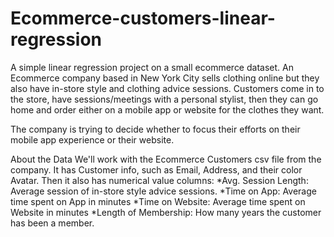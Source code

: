 # Ecommerce-customers-linear-regression
A simple linear regression project on a small ecommerce dataset.
An Ecommerce company based in New York City sells clothing online but they also have in-store style and clothing advice sessions. Customers come in to the store, have sessions/meetings with a personal stylist, then they can go home and order either on a mobile app or website for the clothes they want.

The company is trying to decide whether to focus their efforts on their mobile app experience or their website.

About the Data
We'll work with the Ecommerce Customers csv file from the company. It has Customer info, such as Email, Address, and their color Avatar. Then it also has numerical value columns:
*Avg. Session Length: Average session of in-store style advice sessions.
*Time on App: Average time spent on App in minutes
*Time on Website: Average time spent on Website in minutes
*Length of Membership: How many years the customer has been a member.
